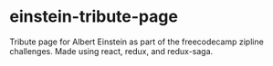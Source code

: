# einstein-tribute-page
Tribute page for Albert Einstein as part of the freecodecamp zipline challenges. Made using react, redux, and redux-saga.
